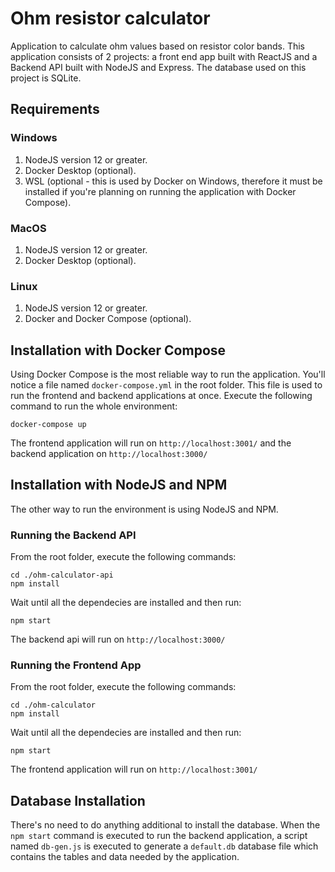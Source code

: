 # Ohm resistor calculator
Application to calculate ohm values based on resistor color bands. This application consists of 2 projects: a front end app built with ReactJS and a Backend API built with NodeJS and Express. The database used on this project is SQLite.

## Requirements

### Windows
1. NodeJS version 12 or greater.
2. Docker Desktop (optional).
3. WSL (optional - this is used by Docker on Windows, therefore it must be installed if you're planning on running the application with Docker Compose).

### MacOS
1. NodeJS version 12 or greater.
2. Docker Desktop (optional).

### Linux
1. NodeJS version 12 or greater.
2. Docker and Docker Compose (optional).

## Installation with Docker Compose
Using Docker Compose is the most reliable way to run the application. You'll notice a file named `docker-compose.yml` in the root folder. This file is used to run the frontend and backend applications at once. Execute the following command to run the whole environment:

    docker-compose up
    
The frontend application will run on `http://localhost:3001/` and the backend application on `http://localhost:3000/`

## Installation with NodeJS and NPM
The other way to run the environment is using NodeJS and NPM. 

### Running the Backend API
From the root folder, execute the following commands:

    cd ./ohm-calculator-api
    npm install
    
Wait until all the dependecies are installed and then run:

    npm start

The backend api will run on `http://localhost:3000/`

### Running the Frontend App
From the root folder, execute the following commands:

    cd ./ohm-calculator
    npm install
    
Wait until all the dependecies are installed and then run:

    npm start

The frontend application will run on `http://localhost:3001/`

## Database Installation
There's no need to do anything additional to install the database. When the `npm start` command is executed to run the backend application, a script named `db-gen.js` is executed to generate a `default.db` database file which contains the tables and data needed by the application.